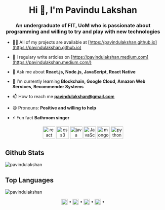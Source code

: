 <h1 align="center">Hi 👋, I'm Pavindu Lakshan</h1>
<h3 align="center">An undergraduate of FIT, UoM who is passionate about programming and willing to try and play with new technologies</h3>

- 👨‍💻 All of my projects are available at [https://pavindulakshan.github.io](https://pavindulakshan.github.io)

- 📝 I regulary write articles on [https://pavindulakshan.medium.com](https://pavindulakshan.medium.com/)

- 💬 Ask me about **React.js, Node.js, JavaScript, React Native**

- 🌱 I’m currently learning **Blockchain, Google Cloud, Amazon Web Services, Recommender Systems**

- 📫 How to reach me **pavindulakshan@gmail.com**

- 😄 Pronouns: **Positive and willing to help**

- ⚡ Fun fact **Bathroom singer**

<p align="center">
<img src="http://web.archive.org/web/20171208235127/http://konpa.github.io:80/devicon/devicon.git/icons/react/react-original-wordmark.svg" alt="react" width="40" height="40" /> 
<img src="http://web.archive.org/web/20190910182103/http://konpa.github.io:80/devicon/devicon.git/icons/css3/css3-original-wordmark.svg" alt="css3" width="40" height="40"/> 
<img src="https://cdn.iconscout.com/icon/free/png-256/java-43-569305.png" alt="java" width="40" height="40"/> 
<img src="https://iconape.com/wp-content/files/ez/353342/svg/javascript-seeklogo.com.svg" alt="JavaScript" width="40" height="40"/> 
<img src="https://cdn.iconscout.com/icon/free/png-512/mongodb-2-1175137.png" alt="mongodb" width="40" height="40"/> 
<img src="https://upload.wikimedia.org/wikipedia/commons/thumb/c/c3/Python-logo-notext.svg/1024px-Python-logo-notext.svg.png" alt="python" width="40" height="40"/>
</p>

## **Github Stats**
<img src="https://github-readme-stats.vercel.app/api?username=pavindulakshan&show_icons=true&theme=tokyonight&count_private=true&hide=stars&include_all_commits=true" alt="pavindulakshan" /> </p>

## **Top Languages**
<img src="https://github-readme-stats.vercel.app/api/top-langs/?username=pavindulakshan&theme=tokyonight&show_icons=true" alt="pavindulakshan" />

<p align="center">
<a href="https://pavindulakshan.medium.com"  target="blank"><img align="center" src="https://cdn.jsdelivr.net/npm/simple-icons@3.0.1/icons/medium.svg" alt="pavindu" height="20" width="20" /></a>
  &#8226;
<a href="https://dev.to/pavindu97"  target="blank"><img align="center" src="https://cdn.jsdelivr.net/npm/simple-icons@3.0.1/icons/dev-dot-to.svg" alt="pavindu97" height="20" width="20" /></a>
  &#8226;
<a href="https://linkedin.com/in/pavindu-lakshan" target="blank"><img align="center" src="https://cdn.jsdelivr.net/npm/simple-icons@3.0.1/icons/linkedin.svg" alt="pavindu-lakshan" height="20" width="20" /></a>
  &#8226;
<a href="https://stackoverflow.com/pavindu" target="blank"><img align="center" src="https://cdn.jsdelivr.net/npm/simple-icons@3.0.1/icons/stackoverflow.svg" alt="pavindu" height="20" width="20" /></a>
  &#8226;
</p>
